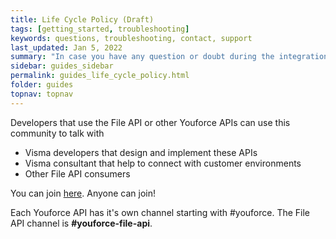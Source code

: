 ```yaml
---
title: Life Cycle Policy (Draft)
tags: [getting_started, troubleshooting]
keywords: questions, troubleshooting, contact, support
last_updated: Jan 5, 2022
summary: "In case you have any question or doubt during the integration, you can reach us through the Visma Developer Community in Slack."
sidebar: guides_sidebar
permalink: guides_life_cycle_policy.html
folder: guides
topnav: topnav
---
```


Developers that use the File API or other Youforce APIs can use this community to talk with

* Visma developers that design and implement these APIs
* Visma consultant that help to connect with customer environments
* Other File API consumers

You can join [here](https://vismadevelopers.slack.com/shared_invite/zt-jn8iy6oy-mig~~X_F1YQItsQQ2R7_fQ#/). Anyone can join!

Each Youforce API has it's own channel starting with #youforce. The File API channel is **#youforce-file-api**. 